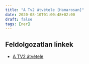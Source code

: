 ```yaml
---
title: "A Tv2 átvétele [Hamarosan]"
date: 2020-08-10T01:00:48+02:00
draft: false
tags: [ner]
---
```


## Feldolgozatlan linkek

- [A TV2 átvétele](https://hu.wikipedia.org/wiki/TV2_(Magyarorsz%C3%A1g))
